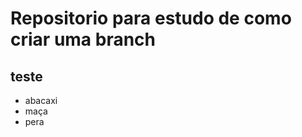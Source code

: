 <h1>Repositorio para estudo de como criar uma branch</h1>

<h2>teste</h2>

<ul>
  <li>abacaxi</li>
  <li>maça</li>
  <li>pera</li>
</ul>

